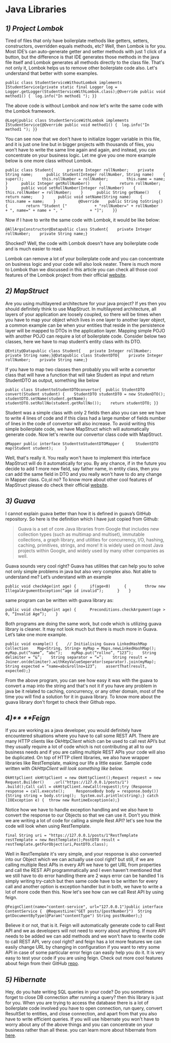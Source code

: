 # Java Libraries

## _**1) Project Lombok**_ <a href="#7694" id="7694"></a>

Tired of files that only have boilerplate methods like getters, setters, constructors, overridden equals methods, etc? Well, then Lombok is for you. Most IDE’s can auto-generate getter and setter methods with just 1 click of a button, but the difference is that IDE generates those methods in the java file itself and Lombok generates all methods directly to the class file. That's not only it, Lombok helps us to remove other boilerplate code also. Let's understand that better with some examples.

```
public class StudentServiceWithoutLombok implements IStudentService{private static final Logger log = Logger.getLogger(StudentServiceWithLombok.class);@Override public void method1() {  log.info("In method1 "); }}
```

The above code is without Lombok and now let's write the same code with the Lombok framework.

```
@Log4jpublic class StudentServiceWithLombok implements IStudentService{@Override public void method1() {  log.info("In method1 "); }}
```

You can see now that we don't have to initialize logger variable in this file, and it is just one line but in bigger projects with thousands of files, you won't have to write the same line again and again, and instead, you can concentrate on your business logic. Let me give you one more example below is one more class without Lombok.

```
public class Student{      private Integer rollNumber;    private String name;      public Student(Integer rollNumber, String name)    {        super();        this.rollNumber = rollNumber;        this.name = name;    }      public Integer getRollNumber()    {        return rollNumber;    }      public void setRollNumber(Integer rollNumber)    {        this.rollNumber = rollNumber;    }      public String getName()    {        return name;    }      public void setName(String name)    {        this.name = name;    }          @Override    public String toString()    {        return "Student ["            + "rollNumber=" + rollNumber            + ", name=" + name + ", "            + "]";    }}
```

Now if I have to write the same code with Lombok, it would be like below:

```
@AllArgsConstructor@Datapublic class Student{    private Integer rollNumber;    private String name;}
```

Shocked? Well, the code with Lombok doesn't have any boilerplate code and is much easier to read.

Lombok can remove a lot of your boilerplate code and you can concentrate on business logic and your code will also look neater. There is much more to Lombok than we discussed in this article you can check all those cool features of the Lombok project from their official [website](https://projectlombok.org).

## _**2) MapStruct**_ <a href="#e4b2" id="e4b2"></a>

Are you using multilayered architecture for your java project? If yes then you should definitely think to use MapStruct. In multilayered architecture, all layers of your application are loosely coupled, so there will be times when you have to map your object which lives in one layer to another layer object, a common example can be when your entities that reside in the persistence layer will be mapped to DTOs in the application layer. Mapping simple POJO with another POJO can require a lot of boilerplate code. Consider below two classes, here we have to map student’s entity class with its DTO.

```
@Entity@Datapublic class Student{    private Integer rollNumber;    private String name;}@Datapublic class StudentDTO{    private Integer rollNumber;    private String name;}
```

If you have to map two classes then probably you will write a convertor class that will have a function that will take Student as input and return StudentDTO as output, something like below

```
public class StudenttoStudentDTOconvertor{  public StudentDTO convert(Student student) {    StudentDTO studentDTO = new StudenDTO();    studentDTO.setName(student.getName);    studentDTO.setRollNo(student.getRollNo());    return studentDTO; }}
```

Student was a simple class with only 2 fields then also you can see we have to write 4 lines of code and if this class had a large number of fields number of lines in the code of convertor will also increase. To avoid writing this simple boilerplate code, we have MapStruct which will automatically generate code. Now let's rewrite our convertor class code with MapStruct.

```
@Mapper public interface StudenttoStudentDTOMapper {     StudentDTO map(Student student);     }
```

Well, that's really it. You really won't have to implement this interface MapStruct will do it automatically for you. By any chance, if in the future you decide to add 1 more new field, say father name, in entity class, then you can add the same field in DTO and you really won't have to do any change in Mapper class. Co,ol no? To know more about other cool features of MapStruct please do check their official [website](https://mapstruct.org).

## _**3) Guava**_ <a href="#d4ac" id="d4ac"></a>

I cannot explain guava better than how it is defined in guava’s GitHub repository. So here is the definition which I have just copied from Github:

> Guava is a set of core Java libraries from Google that includes new collection types (such as multimap and multiset), immutable collections, a graph library, and utilities for concurrency, I/O, hashing, caching, primitives, strings, and more! It is widely used on most Java projects within Google, and widely used by many other companies as well.

Guava sounds very cool right? Guava has utilities that can help you to solve not only simple problems in java but also very complex also. Not able to understand me? Let’s understand with an example

```
public void checkAge(int age) {      if(age<0)      {        throw new IllegalArgumentException(“age id invalid”);      }    }
```

same program can be written with guava library as:

```
public void checkAge(int age) {      Preconditions.checkArgument(age > 0, “Invalid Age”);    }
```

Both programs are doing the same work, but code which is utilizing guava library is cleaner. It may not look much but there is much more in Guava. Let’s take one more example.

```
public void example() {    // Initialising Guava LinkedHashMap Collection    Map<String, String> myMap = Maps.newLinkedHashMap();    myMap.put(“name”, “abc”);    myMap.put(“rollno”, “123”);    String delimiter = “&”;    String separator = “=”;    String result = Joiner.on(delimiter).withKeyValueSeperator(separator).join(myMap);    String expected = “name=abc&rollno=123”;    assertThat(result, expected);}
```

From the above program, you can see how easy it was with the guava to convert a map into the string and that's not it if you have any problem in java be it related to caching, concurrency, or any other domain, most of the time you will find a solution for it in guava library. To know more about the guava library don't forget to check their Github repo.

## _**4)**** ****Feign**_ <a href="#3316" id="3316"></a>

If you are working as a java developer, you would definitely have encountered situations where you have to call some REST API. There are many HTTP clients like _OkHttpClient_ which can be used to call rest API’s but they usually require a lot of code which is not contributing at all to our business needs and if you are calling multiple REST APIs your code will also be duplicated. On top of HTTP client libraries, we also have wrapper libraries like RestTemplate, making our life a little easier. Sample code written with _OkHttpClient will look something like below._

```
OkHttpClient okHttpClient = new OkHttpClient();Request request = new Request.Builder()    .url("https://127.0.0.1/posts/1")    .build();Call call = okHttpClient.newCall(request);try (Response response = call.execute();     ResponseBody body = response.body()) {String string = body.string();  System.out.println(string);} catch (IOException e) {  throw new RuntimeException(e);}
```

Notice how we have to handle exception handling and we also have to convert the response to our Objects so that we can use it. Don't you think we are writing a lot of code for calling a simple Rest API? let's see how the code will look when using RestTemplate.

```
final String uri = "https://127.0.0.1/posts/1"RestTemplate restTemplate = new RestTemplate();PostDTO result = restTemplate.getForObject(uri,PostDTO.class);
```

Well in RestTemplate it's very simple, and your response is also converted into our Object which we can actually use cool right? but still, if we are calling multiple Rest APIs in every API we have to get URL from properties and call the REST API programmatically and I even haven't mentioned that we still have to do error handling there are 2 ways error can be handled 1 is simply writing try-catch but then same code have to be written for every call and another option is exception handler but in both, we have to write a lot of more code then this. Now let's see how can we call Rest API by using feign.

```
@FeignClient(name="content-service", url="127.0.0.1")public interface ContentService {  @RequestLine("GET posts/{postNumber}")  String getDocumentByType(@Param("contentType") String postNumber);}
```

Believe it or not, that is it. Feign will automatically generate code to call Rest API and we as developers will not need to worry about anything. If more API needs to be added we can add methods and we won't have to rewrite code to call REST API, very cool right? and feign has a lot more features we can easily change URL by changing in configuration if you want to retry some API in case of some particular error feign can easily help you do it. It is very easy to test your code if you are using feign. Check out more cool features about feign from their GitHub [repo](https://github.com/OpenFeign/feign#why-feign-and-not-x).

## _**5) Hibernate**_ <a href="#a02d" id="a02d"></a>

Hey, do you hate writing SQL queries in your code? Do you sometimes forget to close DB connection after running a query? then this library is just for you. When you are trying to access the database there is a lot of boilerplate code involved you have to open connection, run query, convert ResultSet to entities, and close connection, and apart from that you also have to write efficient queries. If you will use hibernate you won't have to worry about any of the above things and you can concentrate on your business rather than all these. you can learn more about hibernate from [here](https://medium.com/javarevisited/top-5-hibernate-online-training-courses-for-beginners-and-advance-java-programmers-469460596b2b).
